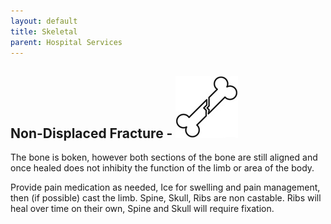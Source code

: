 ```yaml
---
layout: default
title: Skeletal
parent: Hospital Services
---
```


## [](header-2)Non-Displaced Fracture - ![](../../assets/images/fracture-nondisplaced.jpg)

The bone is boken, however both sections of the bone are still aligned and once healed does not inhibity the function of the limb or area of the body.

Provide pain medication as needed, Ice for swelling and pain management, then (if possible) cast the limb. Spine, Skull, Ribs are non castable. Ribs will heal over time on their own, Spine and Skull will require fixation.
